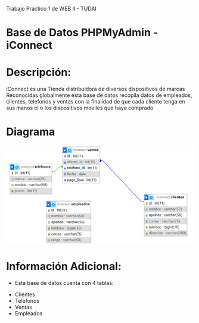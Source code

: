 Trabajo Practico 1 de WEB II - TUDAI
# Base de Datos PHPMyAdmin - iConnect

# Descripción:
iConnect es una Tienda distribuidora de diversos dispositivos de marcas Reconocidas globalmente
esta base de datos recopila datos de empleados, clientes, telefonos y ventas con la finalidad de que cada cliente tenga en sus manos el o los dispositivos moviles que haya comprado

# Diagrama
![iConnect-Diagrama](https://raw.githubusercontent.com/Matthewcin/iConnect/refs/heads/main/iConnect-Diagrama.jfif)

# Información Adicional:
* Esta base de datos cuenta con 4 tablas:
- Clientes
- Telefonos
- Ventas
- Empleados
